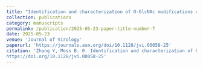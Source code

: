 ```yaml
---
title: "Identification and characterization of O-GlcNAc modifications of a conserved orthopoxvirus core protein"
collection: publications
category: manuscripts
permalink: /publication/2025-05-23-paper-title-number-7
date: 2025-05-23
venue: 'Journal of Virology'
paperurl: 'https://journals.asm.org/doi/10.1128/jvi.00058-25'
citation: 'Zhang Y, Moss B. 0. Identification and characterization of O-GlcNAc modifications of a conserved orthopoxvirus core protein. J Virol 0:e00058-25.
https://doi.org/10.1128/jvi.00058-25'
---
```

